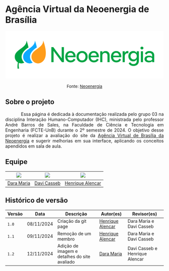 #  Agência Virtual da Neoenergia de Brasília

![logo Neoenergia](./assets/logo.svg)

<font size="2"><p style="text-align: center">Fonte: [Neoenergia](https://www.neoenergia.com/)</p></font>


## Sobre o projeto

<p style="text-indent: 50px;text-align: justify;">
Essa página é dedicada à documentação realizada pelo grupo 03 na disciplina Interação Humano-Computador (IHC), ministrada pelo professor André Barros de Sales, na Faculdade de Ciência e Tecnologia em Engenharia (FCTE-UnB) durante o 2º semestre de 2024. O objetivo desse projeto é realizar a avaliação do site da <a href="https://agenciavirtual.neoenergiabrasilia.com.br/">Agência Virtual de Brasília da Neoenergia</a> e sugerir melhorias em sua interface, aplicando os conceitos apendidos em sala de aula. </p>

## Equipe

| <img src="https://avatars.githubusercontent.com/u/67131700?v=4" width="220px"> | <img src="https://avatars.githubusercontent.com/u/77282586?v=4" width="220px"> | <img src="https://avatars.githubusercontent.com/u/102759084?v=4" width="220px"> |
| :----------------------------------------------------------------------------: | :----------------------------------------------------------------------------: | :-----------------------------------------------------------------------------: |
|                   [Dara Maria](https://github.com/daramariabs)              |                   [Davi Casseb](https://github.com/dcasseb)                    |                [Henrique Alencar](https://github.com/henryqma)                  |

## Histórico de versão

| Versão | Data       | Descrição                                | Autor(es)                                                                                       | Revisor(es)                                                                                                                                    |
| ------ | ---------- | ---------------------------------------- | ----------------------------------------------------------------------------------------------- | ---------------------------------------------------------------------------------------------------------------------------------------------- |
| `1.0`  | 08/11/2024 | Criação da git page                      | [Henrique Alencar](https://github.com/henryqma) | Dara Maria e Davi Casseb |
| `1.1`  | 09/11/2024 | Remoção de um membro                     | [Henrique Alencar](https://github.com/henryqma) | Dara Maria e Davi Casseb |
| `1.2`  | 12/11/2024 | Adição de imagem e detalhes do site avaliado                    | [Dara Maria](https://github.com/daramaria) | Davi Casseb e Henrique Alencar |
